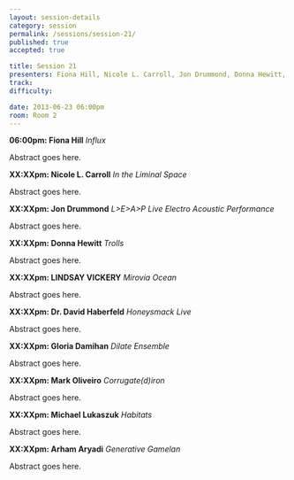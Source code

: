 ```yaml
---
layout: session-details
category: session
permalink: /sessions/session-21/
published: true
accepted: true

title: Session 21
presenters: Fiona Hill, Nicole L. Carroll, Jon Drummond, Donna Hewitt, LINDSAY VICKERY, Dr. David Haberfeld, Gloria Damihan, Mark Oliveiro, Michael Lukaszuk, Arham Aryadi
track:
difficulty:

date: 2013-06-23 06:00pm
room: Room 2
---
```


**06:00pm: Fiona Hill**
_Influx_

Abstract goes here.

**XX:XXpm: Nicole L. Carroll**
_In the Liminal Space_

Abstract goes here.

**XX:XXpm: Jon Drummond**
_L>E>A>P Live Electro Acoustic Performance_

Abstract goes here.

**XX:XXpm: Donna Hewitt**
_Trolls_

Abstract goes here.

**XX:XXpm: LINDSAY VICKERY**
_Mirovia Ocean_

Abstract goes here.

**XX:XXpm: Dr. David Haberfeld**
_Honeysmack Live_

Abstract goes here.

**XX:XXpm: Gloria Damihan**
_Dilate Ensemble_

Abstract goes here.

**XX:XXpm: Mark Oliveiro**
_Corrugate(d)iron_

Abstract goes here.

**XX:XXpm: Michael Lukaszuk**
_Habitats_

Abstract goes here.

**XX:XXpm: Arham Aryadi**
_Generative Gamelan_

Abstract goes here.
